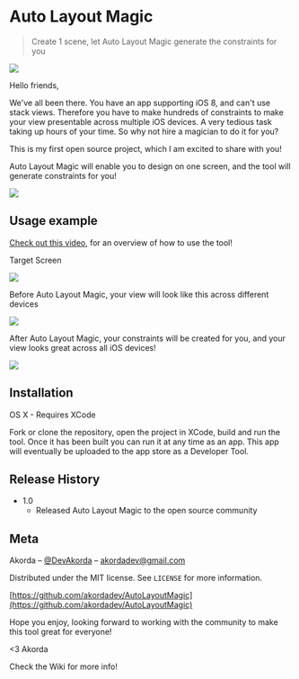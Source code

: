 # Auto Layout Magic
> Create 1 scene, let Auto Layout Magic generate the constraints for you

![](http://s32.postimg.org/jdq9gcbut/Auto_Layout_Magic_Icon.png)

Hello friends,

We've all been there.  You have an app supporting iOS 8, and can't use stack views.  Therefore you have to make hundreds of constraints to make your view presentable across multiple iOS devices.  A very tedious task taking up hours of your time.  So why not hire a magician to do it for you?

This is my first open source project, which I am excited to share with you!

Auto Layout Magic will enable you to design on one screen, and the tool will generate constraints for you!

![](http://s32.postimg.org/exgxcuix1/Screen_Shot_2016_05_19_at_4_46_46_PM.png)

## Usage example

[Check out this video](https://www.youtube.com/watch?v=rfUpann-zG4&feature=youtu.be), for an overview of how to use the tool!

Target Screen

![](http://s32.postimg.org/jme6vesxx/Target_Screen.png)

Before Auto Layout Magic, your view will look like this across different devices

![](http://s32.postimg.org/eekdiueit/Before_Magic.png)

After Auto Layout Magic, your constraints will be created for you, and your view looks great across all iOS devices!

![](http://s32.postimg.org/fgc6if3t1/After_Magic.png)

## Installation

OS X - Requires XCode

Fork or clone the repository, open the project in XCode, build and run the tool.  Once it has been built you can run it at any time as an app.  This app will eventually be uploaded to the app store as a Developer Tool.

## Release History

* 1.0
    * Released Auto Layout Magic to the open source community

## Meta

Akorda – [@DevAkorda](https://twitter.com/DevAkorda) – akordadev@gmail.com

Distributed under the MIT license. See ``LICENSE`` for more information.

[https://github.com/akordadev/AutoLayoutMagic](https://github.com/akordadev/AutoLayoutMagic)

Hope you enjoy, looking forward to working with the community to make this tool great for everyone!

<3 Akorda

Check the Wiki for more info!

